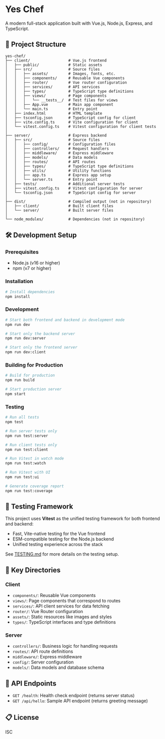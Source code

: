 # Yes Chef

A modern full-stack application built with Vue.js, Node.js, Express, and TypeScript.

## 🚀 Project Structure

```
yes-chef/
├── client/                 # Vue.js frontend
│   ├── public/             # Static assets
│   ├── src/                # Source files
│   │   ├── assets/         # Images, fonts, etc.
│   │   ├── components/     # Reusable Vue components
│   │   ├── router/         # Vue router configuration
│   │   ├── services/       # API services
│   │   ├── types/          # TypeScript type definitions
│   │   ├── views/          # Page components
│   │   │   └── __tests__/  # Test files for views
│   │   ├── App.vue         # Main app component
│   │   └── main.ts         # Entry point
│   ├── index.html          # HTML template
│   ├── tsconfig.json       # TypeScript config for client
│   ├── vite.config.ts      # Vite configuration for client
│   └── vitest.config.ts    # Vitest configuration for client tests
│
├── server/                 # Express backend
│   ├── src/                # Source files
│   │   ├── config/         # Configuration files
│   │   ├── controllers/    # Request handlers
│   │   ├── middleware/     # Express middleware
│   │   ├── models/         # Data models
│   │   ├── routes/         # API routes
│   │   ├── types/          # TypeScript type definitions
│   │   ├── utils/          # Utility functions
│   │   ├── app.ts          # Express app setup
│   │   └── server.ts       # Entry point
│   ├── tests/              # Additional server tests
│   ├── vitest.config.ts    # Vitest configuration for server
│   └── tsconfig.json       # TypeScript config for server
│
├── dist/                   # Compiled output (not in repository)
│   ├── client/             # Built client files
│   └── server/             # Built server files
│
└── node_modules/           # Dependencies (not in repository)
```

## 🛠️ Development Setup

### Prerequisites

- Node.js (v16 or higher)
- npm (v7 or higher)

### Installation

```bash
# Install dependencies
npm install
```

### Development

```bash
# Start both frontend and backend in development mode
npm run dev

# Start only the backend server
npm run dev:server

# Start only the frontend server
npm run dev:client
```

### Building for Production

```bash
# Build for production
npm run build

# Start production server
npm start
```

### Testing

```bash
# Run all tests
npm test

# Run server tests only
npm run test:server

# Run client tests only
npm run test:client

# Run Vitest in watch mode
npm run test:watch

# Run Vitest with UI
npm run test:ui

# Generate coverage report
npm run test:coverage
```

## 🧪 Testing Framework

This project uses **Vitest** as the unified testing framework for both frontend and backend:

- Fast, Vite-native testing for the Vue frontend
- ESM-compatible testing for the Node.js backend
- Unified testing experience across the stack

See [TESTING.md](TESTING.md) for more details on the testing setup.

## 📂 Key Directories

### Client

- `components/`: Reusable Vue components
- `views/`: Page components that correspond to routes
- `services/`: API client services for data fetching
- `router/`: Vue Router configuration
- `assets/`: Static resources like images and styles
- `types/`: TypeScript interfaces and type definitions

### Server

- `controllers/`: Business logic for handling requests
- `routes/`: API route definitions
- `middleware/`: Express middleware
- `config/`: Server configuration
- `models/`: Data models and database schema

## 🔄 API Endpoints

- `GET /health`: Health check endpoint (returns server status)
- `GET /api/hello`: Sample API endpoint (returns greeting message)

## 📋 License

ISC
